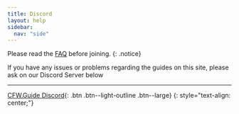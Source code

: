 ```yaml
---
title: Discord
layout: help
sidebar:
  nav: "side"
---
```


Please read the [FAQ](/help/faq) before joining.
{: .notice}

If you have any issues or problems regarding the guides on this site, please ask on our Discord Server below

---

[CFW.Guide Discord](https://discord.gg/4BsnVJW){: .btn .btn--light-outline .btn--large}
{: style="text-align: center;"}
